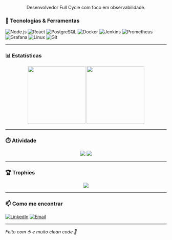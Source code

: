 
<p align="center">Desenvolvedor Full Cycle com foco em observabilidade.</p>

### 🔧 Tecnologias & Ferramentas

![Node.js](https://img.shields.io/badge/-Node.js-333?style=flat&logo=node.js)
![React](https://img.shields.io/badge/-React-333?style=flat&logo=react)
![PostgreSQL](https://img.shields.io/badge/-PostgreSQL-333?style=flat&logo=postgresql)
![Docker](https://img.shields.io/badge/-Docker-333?style=flat&logo=docker)
![Jenkins](https://img.shields.io/badge/-Jenkins-333?style=flat&logo=jenkins)
![Prometheus](https://img.shields.io/badge/-Prometheus-333?style=flat&logo=prometheus)
![Grafana](https://img.shields.io/badge/-Grafana-333?style=flat&logo=grafana)
![Linux](https://img.shields.io/badge/-Linux-333?style=flat&logo=linux)
![Git](https://img.shields.io/badge/-Git-333?style=flat&logo=git)

---

### 📊 Estatísticas

<p align="center">
  <img src="https://github-readme-stats-six-kappa-49.vercel.app/api?username=darsonbjf&show_icons=true&theme=tokyonight&count_private=true&hide_border=true&custom_title=Estatísticas%20do%20GitHub%20🚀" height="180em"/>
  <img src="https://github-readme-stats-six-kappa-49.vercel.app/api/top-langs/?username=darsonbjf&layout=compact&theme=tokyonight&hide_border=true&langs_count=8" height="180em"/>
</p>

---

### ⏱️ Atividade

<p align="center">
  <img src="https://github-readme-activity-graph.vercel.app/graph?username=darsonbjf&theme=tokyo-night&hide_border=true" />
  <img src="https://github-readme-streak-stats.herokuapp.com/?user=darsonbjf&theme=tokyonight&hide_border=true"/>
</p>

---

### 🏆 Trophies

<p align="center">
  <img src="https://github-profile-trophy.vercel.app/?username=darsonbjf&theme=radical&no-frame=true&row=1"/>
</p>

---

### 📫 Como me encontrar

[![LinkedIn](https://img.shields.io/badge/-LinkedIn-0A66C2?style=flat&logo=linkedin&logoColor=white)](https://www.linkedin.com/in/darson-jocarbas-08b961123/)
[![Email](https://img.shields.io/badge/-Email-D14836?style=flat&logo=gmail&logoColor=white)](mailto:dev.jocarbas@gmail.com)

---

*Feito com ☕ e muito clean code 🧼*
